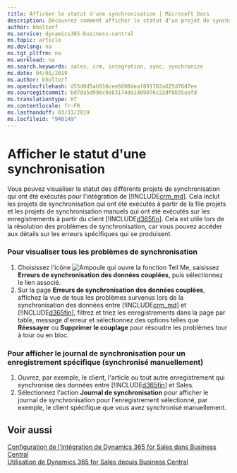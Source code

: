 ```yaml
---
title: Afficher le statut d'une synchronisation | Microsoft Docs
description: Découvrez comment afficher le statut d'un projet de synchronisation individuelle.
author: bholtorf
ms.service: dynamics365-business-central
ms.topic: article
ms.devlang: na
ms.tgt_pltfrm: na
ms.workload: na
ms.search.keywords: sales, crm, integration, sync, synchronize
ms.date: 04/01/2019
ms.author: bholtorf
ms.openlocfilehash: d55d8d5ab916cee6600deaf891702a625d76d7ee
ms.sourcegitcommit: bd78a5d990c9e83174da1409076c22df8b35eafd
ms.translationtype: HT
ms.contentlocale: fr-FR
ms.lasthandoff: 03/31/2019
ms.locfileid: "940149"
---
```

# <a name="view-the-status-of-a-synchronization"></a>Afficher le statut d'une synchronisation
Vous pouvez visualiser le statut des différents projets de synchronisation qui ont été exécutés pour l'intégration de [!INCLUDE[crm_md](includes/crm_md.md)]. Cela inclut les projets de synchronisation qui ont été exécutés à partir de la file projets et les projets de synchronisation manuels qui ont été exécutés sur les enregistrements à partir du client [!INCLUDE[d365fin](includes/d365fin_md.md)]. Cela est utile lors de la résolution des problèmes de synchronisation, car vous pouvez accéder aux détails sur les erreurs spécifiques qui se produisent.

### <a name="to-view-all-synchronization-issues"></a>Pour visualiser tous les problèmes de synchronisation
1. Choisissez l'icône ![Ampoule qui ouvre la fonction Tell Me](media/ui-search/search_small.png "Dites-moi ce que vous voulez faire"), saisissez **Erreurs de synchronisation des données couplées**, puis sélectionnez le lien associé.
2. Sur la page **Erreurs de synchronisation des données couplées**, affichez la vue de tous les problèmes survenus lors de la synchronisation des données entre [!INCLUDE[crm_md](includes/crm_md.md)] et [!INCLUDE[d365fin](includes/d365fin_md.md)], filtrez et triez les enregistrements dans la page par table, message d'erreur et sélectionnez des options telles que **Réessayer** ou **Supprimer le couplage** pour résoudre les problèmes tour à tour ou en bloc.

### <a name="to-view-synchronization-log-for-specific-manually-synchronized-record"></a>Pour afficher le journal de synchronisation pour un enregistrement spécifique (synchronisé manuellement)
1. Ouvrez, par exemple, le client, l'article ou tout autre enregistrement qui synchronise des données entre [!INCLUDE[d365fin](includes/d365fin_md.md)] et Sales.
2. Sélectionnez l'action **Journal de synchronisation** pour afficher le journal de synchronisation pour l'enregistrement sélectionné, par exemple, le client spécifique que vous avez synchronisé manuellement.

## <a name="see-also"></a>Voir aussi  
[Configuration de l'intégration de Dynamics 365 for Sales dans Business Central](admin-setting-up-integration-with-dynamics-sales.md)  
[Utilisation de Dynamics 365 for Sales depuis Business Central](marketing-integrate-dynamicscrm.md)
